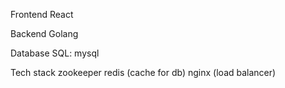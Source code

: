 Frontend
React

Backend
Golang

Database
SQL: mysql

Tech stack
zookeeper
redis (cache for db)
nginx (load balancer)